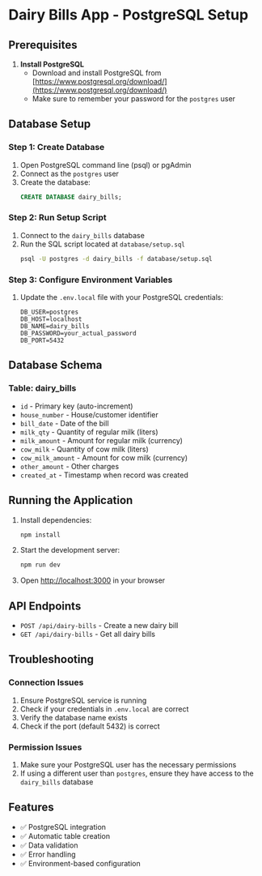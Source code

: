 # Dairy Bills App - PostgreSQL Setup

## Prerequisites

1. **Install PostgreSQL**
   - Download and install PostgreSQL from [https://www.postgresql.org/download/](https://www.postgresql.org/download/)
   - Make sure to remember your password for the `postgres` user

## Database Setup

### Step 1: Create Database
1. Open PostgreSQL command line (psql) or pgAdmin
2. Connect as the `postgres` user
3. Create the database:
   ```sql
   CREATE DATABASE dairy_bills;
   ```

### Step 2: Run Setup Script
1. Connect to the `dairy_bills` database
2. Run the SQL script located at `database/setup.sql`
   ```bash
   psql -U postgres -d dairy_bills -f database/setup.sql
   ```

### Step 3: Configure Environment Variables
1. Update the `.env.local` file with your PostgreSQL credentials:
   ```env
   DB_USER=postgres
   DB_HOST=localhost
   DB_NAME=dairy_bills
   DB_PASSWORD=your_actual_password
   DB_PORT=5432
   ```

## Database Schema

### Table: dairy_bills
- `id` - Primary key (auto-increment)
- `house_number` - House/customer identifier
- `bill_date` - Date of the bill
- `milk_qty` - Quantity of regular milk (liters)
- `milk_amount` - Amount for regular milk (currency)
- `cow_milk` - Quantity of cow milk (liters)
- `cow_milk_amount` - Amount for cow milk (currency)
- `other_amount` - Other charges
- `created_at` - Timestamp when record was created

## Running the Application

1. Install dependencies:
   ```bash
   npm install
   ```

2. Start the development server:
   ```bash
   npm run dev
   ```

3. Open [http://localhost:3000](http://localhost:3000) in your browser

## API Endpoints

- `POST /api/dairy-bills` - Create a new dairy bill
- `GET /api/dairy-bills` - Get all dairy bills

## Troubleshooting

### Connection Issues
1. Ensure PostgreSQL service is running
2. Check if your credentials in `.env.local` are correct
3. Verify the database name exists
4. Check if the port (default 5432) is correct

### Permission Issues
1. Make sure your PostgreSQL user has the necessary permissions
2. If using a different user than `postgres`, ensure they have access to the `dairy_bills` database

## Features

- ✅ PostgreSQL integration
- ✅ Automatic table creation
- ✅ Data validation
- ✅ Error handling
- ✅ Environment-based configuration
